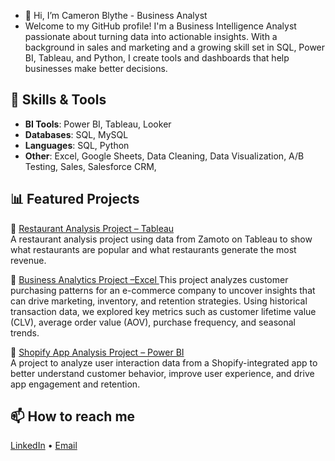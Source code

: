 - 👋 Hi, I’m Cameron Blythe - Business Analyst
- Welcome to my GitHub profile! 
I'm a Business Intelligence Analyst passionate about turning data into actionable insights. With a background in sales and marketing and a growing skill set in SQL, Power BI, Tableau, and Python, I create tools and dashboards that help businesses make better decisions.

## 🚀 Skills & Tools
- **BI Tools**: Power BI, Tableau, Looker
- **Databases**: SQL, MySQL
- **Languages**: SQL, Python 
- **Other**: Excel, Google Sheets, Data Cleaning, Data Visualization, A/B Testing, Sales, Salesforce CRM, 

## 📊 Featured Projects
🔹 [Restaurant Analysis Project – Tableau](https://github.com/camblythe1/Restaurant-analysis-)  
A restaurant analysis project using data from Zamoto on Tableau to show what restaurants are popular and what restaurants generate the most revenue.

🔹 [Business Analytics Project –Excel ](https://github.com/camblythe1/Business-Analytics-Project/blob/main/E-commerce%20project.txt)
This project analyzes customer purchasing patterns for an e-commerce company to uncover insights that can drive marketing, inventory, and retention strategies. Using historical transaction data, we explored key metrics such as customer lifetime value (CLV), average order value (AOV), purchase frequency, and seasonal trends.

🔹 [Shopify App Analysis Project – Power BI ](https://github.com/camblythe1/https://docs.google.com/spreadsheets/d/1uHUIXHBl6IhguRGeGUVuLxsCodFVTShxccOW_2_4dfM/edit?usp=sharing)  
A project to analyze user interaction data from a Shopify-integrated app to better understand customer behavior, improve user experience, and drive app engagement and retention.

## 📫 How to reach me
[LinkedIn](https://www.linkedin.com/in/cameron-blythe888) • [Email](Cameronblythe1@email.com)
